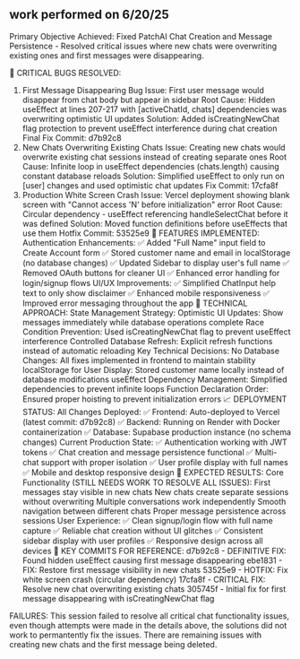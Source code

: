 ## work performed on 6/20/25
 Primary Objective Achieved:
Fixed PatchAI Chat Creation and Message Persistence - Resolved critical issues where new chats were overwriting existing ones and first messages were disappearing.

🔧 CRITICAL BUGS RESOLVED:
1. First Message Disappearing Bug
Issue: First user message would disappear from chat body but appear in sidebar
Root Cause: Hidden useEffect at lines 207-217 with [activeChatId, chats] dependencies was overwriting optimistic UI updates
Solution: Added isCreatingNewChat flag protection to prevent useEffect interference during chat creation
Final Fix Commit: d7b92c8
2. New Chats Overwriting Existing Chats
Issue: Creating new chats would overwrite existing chat sessions instead of creating separate ones
Root Cause: Infinite loop in useEffect dependencies (chats.length) causing constant database reloads
Solution: Simplified useEffect to only run on [user] changes and used optimistic chat updates
Fix Commit: 17cfa8f
3. Production White Screen Crash
Issue: Vercel deployment showing blank screen with "Cannot access 'N' before initialization" error
Root Cause: Circular dependency - useEffect referencing handleSelectChat before it was defined
Solution: Moved function definitions before useEffects that use them
Hotfix Commit: 53525e9
🚀 FEATURES IMPLEMENTED:
Authentication Enhancements:
✅ Added "Full Name" input field to Create Account form
✅ Stored customer name and email in localStorage (no database changes)
✅ Updated Sidebar to display user's full name
✅ Removed OAuth buttons for cleaner UI
✅ Enhanced error handling for login/signup flows
UI/UX Improvements:
✅ Simplified ChatInput help text to only show disclaimer
✅ Enhanced mobile responsiveness
✅ Improved error messaging throughout the app
🔄 TECHNICAL APPROACH:
State Management Strategy:
Optimistic UI Updates: Show messages immediately while database operations complete
Race Condition Prevention: Used isCreatingNewChat flag to prevent useEffect interference
Controlled Database Refresh: Explicit refresh functions instead of automatic reloading
Key Technical Decisions:
No Database Changes: All fixes implemented in frontend to maintain stability
localStorage for User Display: Stored customer name locally instead of database modifications
useEffect Dependency Management: Simplified dependencies to prevent infinite loops
Function Declaration Order: Ensured proper hoisting to prevent initialization errors
📈 DEPLOYMENT STATUS:
All Changes Deployed:
✅ Frontend: Auto-deployed to Vercel (latest commit: d7b92c8)
✅ Backend: Running on Render with Docker containerization
✅ Database: Supabase production instance (no schema changes)
Current Production State:
✅ Authentication working with JWT tokens
✅ Chat creation and message persistence functional
✅ Multi-chat support with proper isolation
✅ User profile display with full names
✅ Mobile and desktop responsive design
🎯 EXPECTED RESULTS:
Core Functionality (STILL NEEDS WORK TO RESOLVE ALL ISSUES):
First messages stay visible in new chats
New chats create separate sessions without overwriting
Multiple conversations work independently
Smooth navigation between different chats
Proper message persistence across sessions
User Experience:
✅ Clean signup/login flow with full name capture
✅ Reliable chat creation without UI glitches
✅ Consistent sidebar display with user profiles
✅ Responsive design across all devices
💾 KEY COMMITS FOR REFERENCE:
d7b92c8 - DEFINITIVE FIX: Found hidden useEffect causing first message disappearing
ebe1831 - FIX: Restore first message visibility in new chats
53525e9 - HOTFIX: Fix white screen crash (circular dependency)
17cfa8f - CRITICAL FIX: Resolve new chat overwriting existing chats
305745f - Initial fix for first message disappearing with isCreatingNewChat flag

FAILURES:
This session failed to resolve all critical chat functionality issues, even though attempts were made in the details above, the solutions did not work to permantently fix the issues.  There are remaining issues with creating new chats and the first message being deleted.  